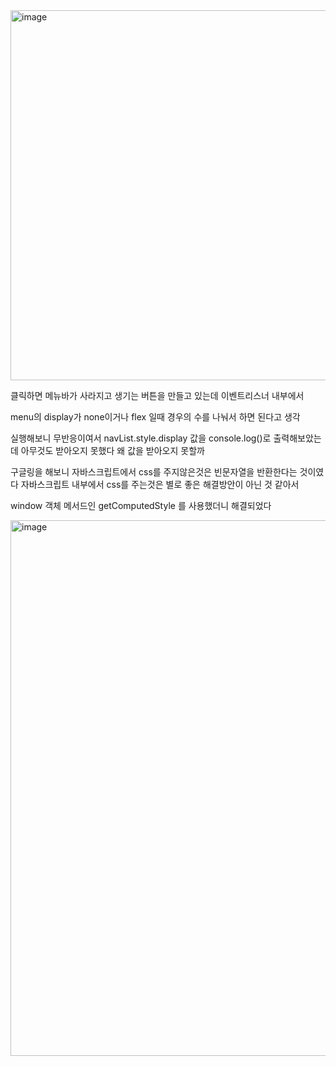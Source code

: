 <img width="592" alt="image" src="https://github.com/kyungkyuBae/TIL/assets/131759810/a437ea96-eccf-417f-8c4b-5b9be8130291" >

클릭하면 메뉴바가 사라지고 생기는 버튼을 만들고 있는데
이벤트리스너 내부에서

menu의 display가 none이거나 flex 일때 경우의 수를 나눠서
하면 된다고 생각

실행해보니 무반응이여서 navList.style.display 값을 console.log()로 출력해보았는데
아무것도 받아오지 못했다
왜 값을 받아오지 못할까

구글링을 해보니 자바스크립트에서 css를 주지않은것은 빈문자열을 반환한다는 것이였다
자바스크립트 내부에서 css를 주는것은 별로 좋은 해결방안이 아닌 것 같아서

window 객체 메서드인 getComputedStyle 를 사용했더니 해결되었다

<img width="857" alt="image" src="https://github.com/kyungkyuBae/TIL/assets/131759810/82b47f4c-f101-4b4b-bd77-19bc39dd54ad">
